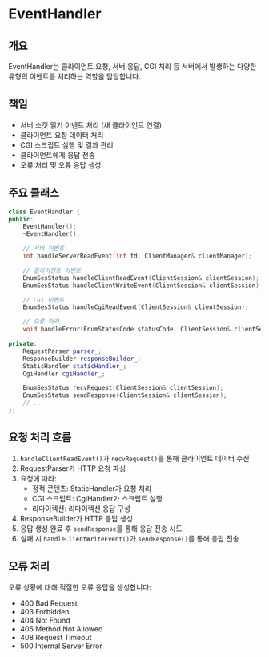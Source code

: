 # EventHandler

## 개요

EventHandler는 클라이언트 요청, 서버 응답, CGI 처리 등 서버에서 발생하는 다양한 유형의 이벤트를 처리하는 역할을 담당합니다.

## 책임

- 서버 소켓 읽기 이벤트 처리 (새 클라이언트 연결)
- 클라이언트 요청 데이터 처리
- CGI 스크립트 실행 및 결과 관리
- 클라이언트에게 응답 전송
- 오류 처리 및 오류 응답 생성

## 주요 클래스

```cpp
class EventHandler {
public:
    EventHandler();
    ~EventHandler();

    // 서버 이벤트
    int handleServerReadEvent(int fd, ClientManager& clientManager);

    // 클라이언트 이벤트
    EnumSesStatus handleClientReadEvent(ClientSession& clientSession);
    EnumSesStatus handleClientWriteEvent(ClientSession& clientSession);

    // CGI 이벤트
    EnumSesStatus handleCgiReadEvent(ClientSession& clientSession);

    // 오류 처리
    void handleError(EnumStatusCode statusCode, ClientSession& clientSession);

private:
    RequestParser parser_;
    ResponseBuilder responseBuilder_;
    StaticHandler staticHandler_;
    CgiHandler cgiHandler_;

    EnumSesStatus recvRequest(ClientSession& clientSession);
    EnumSesStatus sendResponse(ClientSession& clientSession);
    // ...
};

```

## 요청 처리 흐름

1. `handleClientReadEvent()`가 `recvRequest()`를 통해 클라이언트 데이터 수신
2. RequestParser가 HTTP 요청 파싱
3. 요청에 따라:
    - 정적 콘텐츠: StaticHandler가 요청 처리
    - CGI 스크립트: CgiHandler가 스크립트 실행
    - 리다이렉션: 리다이렉션 응답 구성
4. ResponseBuilder가 HTTP 응답 생성
5. 응답 생성 완료 후 `sendResponse`를 통해 응답 전송 시도
6. 실패 시 `handleClientWriteEvent()`가 `sendResponse()`를 통해 응답 전송

## 오류 처리

오류 상황에 대해 적절한 오류 응답을 생성합니다:

- 400 Bad Request
- 403 Forbidden
- 404 Not Found
- 405 Method Not Allowed
- 408 Request Timeout
- 500 Internal Server Error